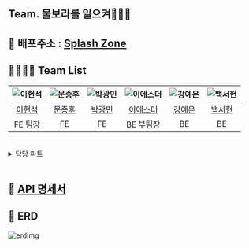 ## Team. 물보라를 일으켜🌊🌊🌊



## 🔗 배포주소 : [Splash Zone]("https://jolly-kringle-b6ed45.netlify.app/")

## 👨‍👨‍👧‍👧 Team List
|![이현석](https://github.com/codestates-seb/seb44_main_030/img/1.png)|![문종후](./img/2.png)|![박광민](./img/3.png)|![이에스더](./img/4.png)|![강예은](./img/5.png)|![백서현](./img/6.png)|
|:---:|:---:|:---:|:---:|:---:|:---:|
|[이현석](https://github.com/RINORINORINORINO)|[문종후](https://github.com/Moonjonghoo)|[박광민](https://github.com/mogisilta)|[이에스더](https://github.com/devhanda)|[강예은](https://github.com/coder-bendany)|[백서현](https://github.com/Seohyun-Back)|
|FE 팀장|FE|FE|BE 부팀장|BE|BE|

<br>

<details>
<summary>담당 파트</summary>
<div markdown="1">

**이현석**
 - 각자 기술
 
 **문종후**
 - 각자 기술
 
 **박광민**
 - 각자 기술
 
 **이에스더**
 - 각자 기술
 
 **강예은**
 - Member CRUD
 - s3 버킷 이미지 연동(프로필 이미지)
 - AWS EC2 배포 환경 구축
 - AWS RDS 연동(Mysql)
 - github actions 배포자동화
 - Dolphin 유저 레벨링 구현
 
 **백서현**
 - 각자 기술

</div>
</details>

<br>






## 📃 [API 명세서](https://api.splashzone.site/swagger-ui/index.html#/)

## 📃 ERD

<img src="./img/테이블 설계 ERD" alt="erdImg">

</div>







